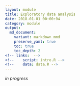 ```yaml
---
layout: module
title: Exploratory data analysis
date: 2018-01-01 00:00:04
category: module
output:
  md_document:
    variant: markdown_mmd
    preserve_yaml: true
    toc: true
    toc_depth: 2
<!-- links:  -->
<!--    script: intro.R -->
<!--    data: data.R -->
---
```


*in progress*
